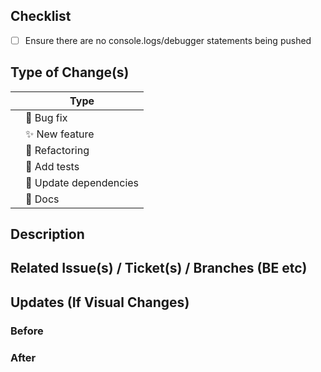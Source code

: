 ## Checklist
- [ ] Ensure there are no console.logs/debugger statements being pushed

## Type of Change(s)
<!-- Put an `✓` for the applicable box: -->
|     | Type                       |
| --- | -------------------------- |
|    | :bug: Bug fix              |
|    | :sparkles: New feature     |
|    | :hammer: Refactoring       |
|    | :100: Add tests            |
|    | :link: Update dependencies |
|    | :scroll: Docs              |

## Description
<!-- What does this code change? Why did I choose this approach? Did I learn anything worth sharing?  -->

## Related Issue(s) / Ticket(s) / Branches (BE etc)
<!-- Link to any related tickets or branches -->

## Updates (If Visual Changes)
### Before
<!-- If applicable -->


### After
<!-- If applicable -->

